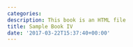 ```yaml
---
categories: 
description: This book is an HTML file
title: Sample Book IV
date: '2017-03-22T15:37:40+00:00'
---
```

